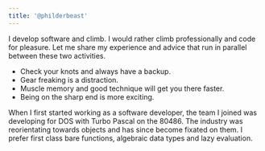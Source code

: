 ```yaml
---
title: '@philderbeast'
---
```


I develop software and climb. I would rather climb professionally and code for
pleasure. Let me share my experience and advice that run in parallel between
these two activities.

* Check your knots and always have a backup.
* Gear freaking is a distraction.
* Muscle memory and good technique will get you there faster.
* Being on the sharp end is more exciting.

When I first started working as a software developer, the team I joined was
developing for DOS with Turbo Pascal on the 80486. The industry was
reorientating towards objects and has since become fixated on them. I prefer
first class bare functions, algebraic data types and lazy evaluation.
